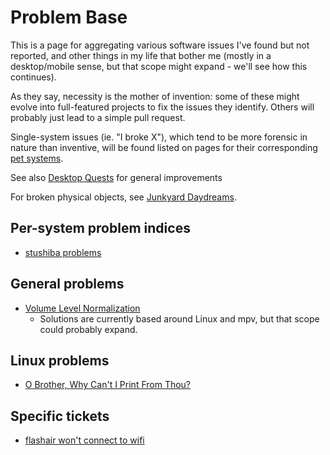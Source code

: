 # Problem Base

This is a page for aggregating various software issues I've found but not reported, and other things in my life that bother me (mostly in a desktop/mobile sense, but that scope might expand - we'll see how this continues).

As they say, necessity is the mother of invention: some of these might evolve into full-featured projects to fix the issues they identify. Others will probably just lead to a simple pull request.

Single-system issues (ie. "I broke X"), which tend to be more forensic in nature than inventive, will be found listed on pages for their corresponding [pet systems](1c1b77bb-9e37-4d0a-9dd2-5bafbeee15f5.md).

See also [Desktop Quests](445ae6d8-5796-43b7-8648-704c8ebb9e18.md) for general improvements

For broken physical objects, see [Junkyard Daydreams](33bcb20b-5d20-42e5-8eba-15541882e48a.md).

## Per-system problem indices

- [stushiba problems](7a8242c0-f6fc-42a1-a077-b1205bcae73d.md)

## General problems

- [Volume Level Normalization](05d4a116-d930-46cd-9aa3-36f83ce5ec95.md)
  - Solutions are currently based around Linux and mpv, but that scope could probably expand.

## Linux problems

- [O Brother, Why Can't I Print From Thou?](02fa1f7d-e17f-4c4d-a43d-b89fa6a63efe.md)

## Specific tickets

- [flashair won't connect to wifi](85633546-c361-4654-90fc-634dcfe0c5b0.md)
